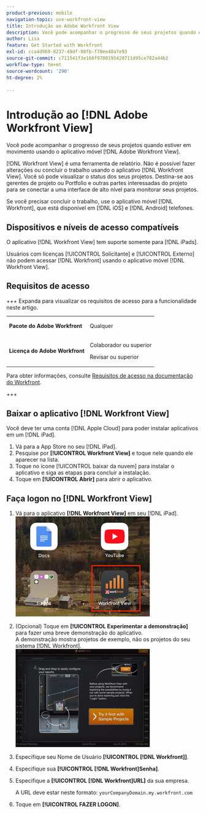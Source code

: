 ```yaml
---
product-previous: mobile
navigation-topic: use-workfront-view
title: Introdução ao Adobe Workfront View
description: Você pode acompanhar o progresso de seus projetos quando estiver em movimento usando o  [!DNL Adobe Workfront] Exibir aplicativo móvel.
author: Lisa
feature: Get Started with Workfront
exl-id: cca4d969-8237-49df-98fb-f70ee40a7e93
source-git-commit: c711541f3e166f9700195420711d95ce782a44b2
workflow-type: tm+mt
source-wordcount: '290'
ht-degree: 2%

---
```


# Introdução ao [!DNL Adobe Workfront View]

Você pode acompanhar o progresso de seus projetos quando estiver em movimento usando o aplicativo móvel [!DNL Adobe Workfront View].

[!DNL Workfront View] é uma ferramenta de relatório. Não é possível fazer alterações ou concluir o trabalho usando o aplicativo [!DNL Workfront View]. Você só pode visualizar o status dos seus projetos. Destina-se aos gerentes de projeto ou Portfolio e outras partes interessadas do projeto para se conectar a uma interface de alto nível para monitorar seus projetos.

Se você precisar concluir o trabalho, use o aplicativo móvel [!DNL Workfront], que está disponível em [!DNL iOS] e [!DNL Android] telefones.

## Dispositivos e níveis de acesso compatíveis

O aplicativo [!DNL Workfront View] tem suporte somente para [!DNL iPads].

Usuários com licenças [!UICONTROL Solicitante] e [!UICONTROL Externo] não podem acessar [!DNL Workfront] usando o aplicativo móvel [!DNL Workfront View].

## Requisitos de acesso

+++ Expanda para visualizar os requisitos de acesso para a funcionalidade neste artigo.

<table style="table-layout:auto"> 
 <col> 
 </col> 
 <col> 
 </col> 
 <tbody> 
  <tr> 
   <td role="rowheader"><strong>Pacote do Adobe Workfront</strong></td> 
   <td> <p>Qualquer</p> </td> 
  </tr> 
  <tr> 
   <td role="rowheader"><strong>Licença do Adobe Workfront</strong></td> 
   <td> 
   <p>Colaborador ou superior</p>
   <p>Revisar ou superior</p> </td> 
  </tr> 
 </tbody> 
</table>

Para obter informações, consulte [Requisitos de acesso na documentação do Workfront](/help/quicksilver/administration-and-setup/add-users/access-levels-and-object-permissions/access-level-requirements-in-documentation.md).

+++

## Baixar o aplicativo [!DNL Workfront View]

Você deve ter uma conta [!DNL Apple Cloud] para poder instalar aplicativos em um [!DNL iPad].

1. Vá para a App Store no seu [!DNL iPad].
1. Pesquise por **[!UICONTROL Workfront View]** e toque nele quando ele aparecer na lista.
1. Toque no ícone [!UICONTROL baixar da nuvem] para instalar o aplicativo e siga as etapas para concluir a instalação.
1. Toque em **[!UICONTROL Abrir]** para abrir o aplicativo.

## Faça logon no [!DNL Workfront View]

1. Vá para o aplicativo **[!DNL Workfront View]** em seu [!DNL iPad].\
   ![workfront_view_app_Adobe.png](assets/workfront-view-app-adobe-350x261.png)

1. (Opcional) Toque em **[!UICONTROL Experimentar a demonstração]** para fazer uma breve demonstração do aplicativo.\
   A demonstração mostra projetos de exemplo, não os projetos do seu sistema [!DNL Workfront].\
   ![[!DNL workfront_view_demo].jpg](assets/workfront-view-demo-350x256.jpg)

1. Especifique seu Nome de Usuário **[!UICONTROL [!DNL Workfront]]**.
1. Especifique sua **[!UICONTROL [!DNL Workfront]Senha]**.
1. Especifique a **[!UICONTROL [!DNL Workfront]URL]** da sua empresa.

   A URL deve estar neste formato: `yourCompanyDomain.my.workfront.com`

1. Toque em **[!UICONTROL FAZER LOGON]**.
